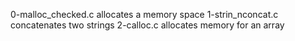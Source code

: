0-malloc_checked.c allocates a memory space
1-strin_nconcat.c concatenates two strings
2-calloc.c allocates memory for an array
